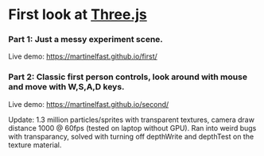 # First look at <a href="https://threejs.org/">Three.js</a> 

### Part 1: Just a messy experiment scene.

Live demo: <a href="https://martinelfast.github.io/first/">https://martinelfast.github.io/first/</a>

### Part 2: Classic first person controls, look around with mouse and move with W,S,A,D keys.

Live demo: <a href="https://martinelfast.github.io/second/">https://martinelfast.github.io/second/</a>

Update: 1.3 million particles/sprites with transparent textures, camera draw distance 1000 @ 60fps (tested on laptop without GPU). Ran into weird bugs with transparancy, solved with turning off depthWrite and depthTest on the texture material.